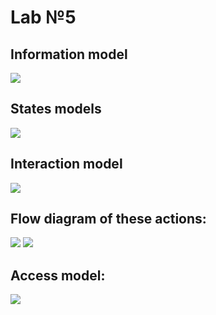 # Lab №5

## Information model
![](https://cloud.githubusercontent.com/assets/20731675/26600589/4dc382fe-4585-11e7-8397-db04c54717e9.png)

## States models
![](https://cloud.githubusercontent.com/assets/20731675/26630451/6525a87a-460f-11e7-8cfd-e30f3c2ed863.png)

## Interaction model
![](https://cloud.githubusercontent.com/assets/20731675/26631697/ef88f832-4614-11e7-85c0-b363f47b724e.png)

## Flow diagram of these actions:
![](https://cloud.githubusercontent.com/assets/20731675/26757505/ff9f849e-48c5-11e7-80ac-5c44ba2d77b1.png)
![](https://cloud.githubusercontent.com/assets/20731675/26634190/7fda3b40-461e-11e7-8af4-a3cb09c2db74.png)

## Access model:
![](https://cloud.githubusercontent.com/assets/20731675/26634998/009d69d0-4621-11e7-8936-56c34e03f36b.png)
